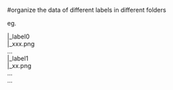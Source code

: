 #organize the data of different labels in different folders

eg.


|_label0  
  |_xxx.png  
  ...  
|_label1  
  |_xx.png  
  ...   
...  
